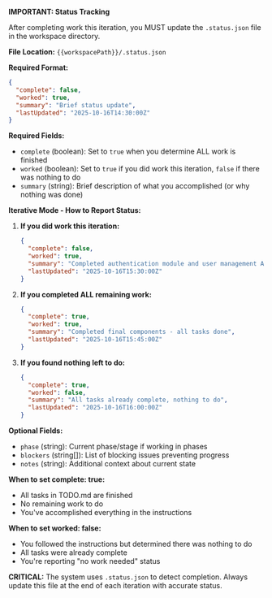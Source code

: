**IMPORTANT: Status Tracking**

After completing work this iteration, you MUST update the `.status.json` file in the workspace directory.

**File Location:** `{{workspacePath}}/.status.json`

**Required Format:**
```json
{
  "complete": false,
  "worked": true,
  "summary": "Brief status update",
  "lastUpdated": "2025-10-16T14:30:00Z"
}
```

**Required Fields:**
- `complete` (boolean): Set to `true` when you determine ALL work is finished
- `worked` (boolean): Set to `true` if you did work this iteration, `false` if there was nothing to do
- `summary` (string): Brief description of what you accomplished (or why nothing was done)

**Iterative Mode - How to Report Status:**

1. **If you did work this iteration:**
   ```json
   {
     "complete": false,
     "worked": true,
     "summary": "Completed authentication module and user management API",
     "lastUpdated": "2025-10-16T15:30:00Z"
   }
   ```

2. **If you completed ALL remaining work:**
   ```json
   {
     "complete": true,
     "worked": true,
     "summary": "Completed final components - all tasks done",
     "lastUpdated": "2025-10-16T15:45:00Z"
   }
   ```

3. **If you found nothing left to do:**
   ```json
   {
     "complete": true,
     "worked": false,
     "summary": "All tasks already complete, nothing to do",
     "lastUpdated": "2025-10-16T16:00:00Z"
   }
   ```

**Optional Fields:**
- `phase` (string): Current phase/stage if working in phases
- `blockers` (string[]): List of blocking issues preventing progress
- `notes` (string): Additional context about current state

**When to set complete: true:**
- All tasks in TODO.md are finished
- No remaining work to do
- You've accomplished everything in the instructions

**When to set worked: false:**
- You followed the instructions but determined there was nothing to do
- All tasks were already complete
- You're reporting "no work needed" status

**CRITICAL:** The system uses `.status.json` to detect completion. Always update this file at the end of each iteration with accurate status.

